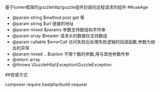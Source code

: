 基于lumen框架的guzzlehttp/guzzle组件封装的远程请求的组件
##useAge

* @param string $method post get 等
* @param string $url 链接的地址
* @param mixed $params 参数支持数组和字符串
* @param array $header 请求头的数据仅支持数组
* @param callable $errorCall 访问失败后处理失败逻辑的回调函数,参数为抛出的异常
* @param mixed ...$option 不限个数的参数,用与其他参数传参
* @return array
* @throws \GuzzleHttp\Exception\GuzzleException

##安装方式

composer require bastphp/build-request